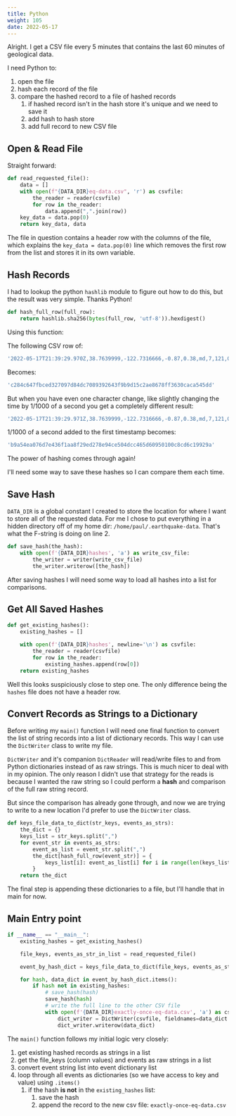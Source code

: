 ```yaml
---
title: Python
weight: 105
date: 2022-05-17
---
```


Alright. I get a CSV file every 5 minutes that contains the last 60 minutes of geological data.

I need Python to:

1. open the file
1. hash each record of the file
1. compare the hashed record to a file of hashed records
    1. if hashed record isn't in the hash store it's unique and we need to save it
    1. add hash to hash store
    1. add full record to new CSV file

## Open & Read File

Straight forward:

```python
def read_requested_file():
    data = []
    with open(f"{DATA_DIR}eq-data.csv", 'r') as csvfile:
        the_reader = reader(csvfile)
        for row in the_reader:
            data.append(",".join(row))
    key_data = data.pop(0)
    return key_data, data
```

The file in question contains a header row with the columns of the file, which explains the `key_data = data.pop(0)` line which removes the first row from the list and stores it in its own variable.

## Hash Records

I had to lookup the python `hashlib` module to figure out how to do this, but the result was very simple. Thanks Python!

```python
def hash_full_row(full_row):
    return hashlib.sha256(bytes(full_row, 'utf-8')).hexdigest()
```

Using this function:

The following CSV row of:

```bash
'2022-05-17T21:39:29.970Z,38.7639999,-122.7316666,-0.87,0.38,md,7,121,0.0151,0.11,nc,nc73735131,2022-05-17T21:47:11.931Z,"3km SE of The Geysers, CA",earthquake,0.34,3.36,,1,automatic,nc,nc'
```

Becomes:

```bash
'c284c647fbced327097d84dc7089392643f9b9d15c2ae8678ff3630caca545dd'
```

But when you have even one character change, like slightly changing the time by 1/1000 of a second you get a completely different result:

```bash
'2022-05-17T21:39:29.971Z,38.7639999,-122.7316666,-0.87,0.38,md,7,121,0.0151,0.11,nc,nc73735131,2022-05-17T21:47:11.931Z,"3km SE of The Geysers, CA",earthquake,0.34,3.36,,1,automatic,nc,nc'
```

1/1000 of a second added to the first timestamp becomes:

```bash
'b9a54ea076d7e436f1aa8f29ed278e94ce504dcc465d60950100c8cd6c19929a'
```

The power of hashing comes through again!

I'll need some way to save these hashes so I can compare them each time.

## Save Hash

`DATA_DIR` is a global constant I created to store the location for where I want to store all of the requested data. For me I chose to put everything in a hidden directory off of my home dir: `/home/paul/.earthquake-data`. That's what the F-string is doing on line 2.

```python
def save_hash(the_hash):
    with open(f'{DATA_DIR}hashes', 'a') as write_csv_file:
        the_writer = writer(write_csv_file)
        the_writer.writerow([the_hash])
```

After saving hashes I will need some way to load all hashes into a list for comparisons.

## Get All Saved Hashes

```python
def get_existing_hashes():
    existing_hashes = []

    with open(f'{DATA_DIR}hashes', newline='\n') as csvfile:
        the_reader = reader(csvfile)
        for row in the_reader:
            existing_hashes.append(row[0])
    return existing_hashes
```

Well this looks suspiciously close to step one. The only difference being the `hashes` file does not have a header row.

## Convert Records as Strings to a Dictionary

Before writing my `main()` function I will need one final function to convert the list of string records into a list of dictionary records. This way I can use the `DictWriter` class to write my file.

`DictWriter` and it's companion `DictReader` will read/write files to and from Python dictionaries instead of as raw strings. This is much nicer to deal with in my opinion. The only reason I didn't use that strategy for the reads is because I wanted the raw string so I could perform a **hash** and comparison of the full raw string record.

But since the comparison has already gone through, and now we are trying to write to a new location I'd prefer to use the `DictWriter` class.

```python
def keys_file_data_to_dict(str_keys, events_as_strs):
    the_dict = {}
    keys_list = str_keys.split(",")
    for event_str in events_as_strs:
        event_as_list = event_str.split(",")
        the_dict[hash_full_row(event_str)] = {
            keys_list[i]: event_as_list[i] for i in range(len(keys_list))
        }
    return the_dict
```

The final step is appending these dictionaries to a file, but I'll handle that in main for now.

## Main Entry point

```python
if __name__ == "__main__":
    existing_hashes = get_existing_hashes()

    file_keys, events_as_str_in_list = read_requested_file()

    event_by_hash_dict = keys_file_data_to_dict(file_keys, events_as_str_in_list)

    for hash, data_dict in event_by_hash_dict.items():
        if hash not in existing_hashes:
            # save_hash(hash)
            save_hash(hash)
            # write the full line to the other CSV file
            with open(f'{DATA_DIR}exactly-once-eq-data.csv', 'a') as csvfile:
                dict_writer = DictWriter(csvfile, fieldnames=data_dict.keys())
                dict_writer.writerow(data_dict)
```

The `main()` function follows my initial logic very closely:

1. get existing hashed records as strings in a list
1. get the file_keys (column values) and events as raw strings in a list
1. convert event string list into event dictionary list
1. loop through all events as dictionaries (so we have access to key and value) using `.items()`
    1. if the hash **is not** in the `existing_hashes` list:
        1. save the hash
        1. append the record to the new csv file: `exactly-once-eq-data.csv`